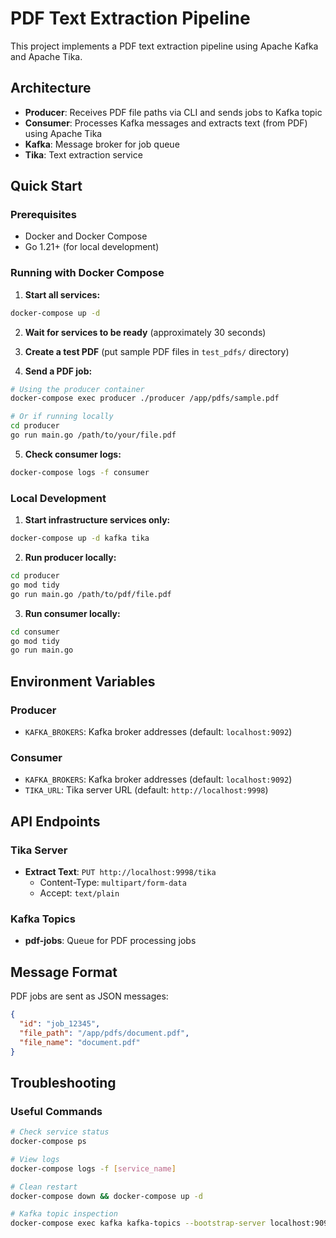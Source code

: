 # PDF Text Extraction Pipeline

This project implements a PDF text extraction pipeline using Apache Kafka and Apache Tika.

## Architecture

- **Producer**: Receives PDF file paths via CLI and sends jobs to Kafka topic
- **Consumer**: Processes Kafka messages and extracts text (from PDF) using Apache Tika
- **Kafka**: Message broker for job queue
- **Tika**: Text extraction service

## Quick Start

### Prerequisites
- Docker and Docker Compose
- Go 1.21+ (for local development)

### Running with Docker Compose

1. **Start all services:**
```bash
docker-compose up -d
```

2. **Wait for services to be ready** (approximately 30 seconds)

3. **Create a test PDF** (put sample PDF files in `test_pdfs/` directory)

4. **Send a PDF job:**
```bash
# Using the producer container
docker-compose exec producer ./producer /app/pdfs/sample.pdf

# Or if running locally
cd producer
go run main.go /path/to/your/file.pdf
```

5. **Check consumer logs:**
```bash
docker-compose logs -f consumer
```

### Local Development

1. **Start infrastructure services only:**
```bash
docker-compose up -d kafka tika
```

2. **Run producer locally:**
```bash
cd producer
go mod tidy
go run main.go /path/to/pdf/file.pdf
```

3. **Run consumer locally:**
```bash
cd consumer
go mod tidy
go run main.go
```

## Environment Variables

### Producer
- `KAFKA_BROKERS`: Kafka broker addresses (default: `localhost:9092`)

### Consumer
- `KAFKA_BROKERS`: Kafka broker addresses (default: `localhost:9092`)
- `TIKA_URL`: Tika server URL (default: `http://localhost:9998`)

## API Endpoints

### Tika Server
- **Extract Text**: `PUT http://localhost:9998/tika`
  - Content-Type: `multipart/form-data`
  - Accept: `text/plain`

### Kafka Topics
- **pdf-jobs**: Queue for PDF processing jobs

## Message Format

PDF jobs are sent as JSON messages:

```json
{
  "id": "job_12345",
  "file_path": "/app/pdfs/document.pdf",
  "file_name": "document.pdf"
}
```

## Troubleshooting

### Useful Commands

```bash
# Check service status
docker-compose ps

# View logs
docker-compose logs -f [service_name]

# Clean restart
docker-compose down && docker-compose up -d

# Kafka topic inspection
docker-compose exec kafka kafka-topics --bootstrap-server localhost:9092 --list
```
